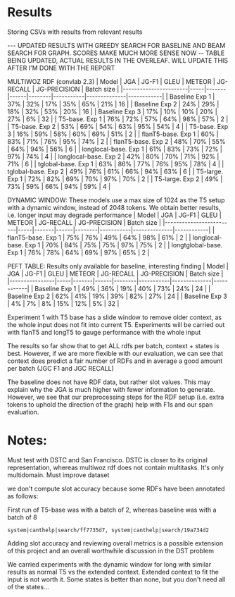 # Results

Storing CSVs with results from relevant results

--- UPDATED RESULTS WITH GREEDY SEARCH FOR BASELINE AND BEAM SEARCH FOR GRAPH. SCORES MAKE MUCH MORE SENSE NOW
-- TABLE BEING UPDATED, ACTUAL RESULTS IN THE OVERLEAF. WILL UPDATE THIS AFTER I'M DONE WITH THE REPORT

MULTIWOZ RDF (convlab 2.3)
| Model                 | JGA | JG-F1 | GLEU | METEOR | JG-RECALL | JG-PRECISION | Batch size |
|-----------------------|-----|-------|------|--------|-----------|--------------|------------|
| Baseline Exp 1        | 37% | 32%   | 17%  | 35%    | 65%       | 21%          | 16         |
| Baseline Exp 2        | 24% | 29%   | 18%  | 32%    | 53%       | 20%          | 16         |
| Baseline Exp 3        | 17% | 10%   | 10%  | 20%    | 27%       |  6%          | 32         |
| T5-base. Exp 1        | 76% | 72%   | 57%  | 64%    | 98%       | 57%          | 2          |
| T5-base. Exp 2        | 53% | 69%   | 54%  | 63%    | 95%       | 54%          | 4          |
| T5-base. Exp 3        | 16% | 59%   | 58%  | 60%    | 69%       | 51%          | 2          |
| flanT5-base. Exp 1    | 60% | 83%   | 71%  | 76%    | 95%       | 74%          | 2          |
| flanT5-base. Exp 2    | 48% | 70%   | 55%  | 64%    | 94%       | 56%          | 6          |
| longlocal-base. Exp 1 | 61% | 83%   | 73%  | 72%    | 97%       | 74%          | 4          |
| longlocal-base. Exp 2 | 42% | 80%   | 70%  | 71%    | 92%       | 71%          | 6          |
| tglobal-base. Exp 1   | 63% | 86%   | 77%  | 76%    | 95%       | 78%          | 4          |
| tglobal-base. Exp 2   | 49% | 76%   | 61%  | 66%    | 94%       | 63%          | 6          |
| T5-large. Exp 1       | 72% | 82%   | 69%  | 70%    | 97%       | 70%          | 2          |
| T5-large. Exp 2       | 49% | 73%   | 59%  | 66%    | 94%       | 59%          | 4          |

DYNAMIC WINDOW: These models use a max size of 1024 as the T5 setup with a dynamic window, instead of 2048 tokens. We obtain better results, i.e. longer input may degrade performance
| Model                   | JGA | JG-F1 | GLEU | METEOR | JG-RECALL | JG-PRECISION | Batch size |
|-------------------------|-----|-------|------|--------|-----------|--------------|------------|
| flanT5-base. Exp 1      | 75% | 76%   | 49%  | 64%    | 98%       | 61%          | 2          |
| longlocal-base. Exp 1   | 70% | 84%   | 75%  | 75%    | 97%       | 75%          | 2          |
| longtglobal-base. Exp 1 | 76% | 78%   | 64%  | 69%    | 97%       | 65%          | 2          |

PEFT TABLE: Results only available for baseline, interesting finding
| Model          | JGA | JG-F1 | GLEU | METEOR | JG-RECALL | JG-PRECISION | Batch size |
|----------------|-----|-------|------|--------|-----------|--------------|------------|
| Baseline Exp 1 | 49% | 36%   | 19%  | 40%    | 73%       | 24%          | 24         |
| Baseline Exp 2 | 62% | 41%   | 19%  | 39%    | 82%       | 27%          | 24         |
| Baseline Exp 3 |  4% |  7%   |  8%  | 15%    | 12%       |  5%          | 32         |
           

Experiment 1 with T5 base has a slide window to remove older context, as the whole input does not fit into current T5. Experiments will be carried out with flanT5 and longT5 to gauge performance with the whole input

The results so far show that to get ALL rdfs per batch, context + states is best. However, if we are more flexible with our evaluation, we can see that context does predict a fair number of RDFs and in average a good amount per batch (JGC F1 and JGC RECALL)

The baseline does not have RDF data, but rather slot values. This may explain why the JGA is much higher with fewer information to generate. However, we see that our preprocessing steps for the RDF setup (i.e. extra tokens to uphold the direction of the graph) help with F1s and our span evaluation. 


# Notes:

Must test with DSTC and San Francisco. DSTC is closer to its original representation, whereas multiwoz rdf does not contain multitasks. It's only multidomain. Must improve dataset

we don't compute slot accuracy because some RDFs have been annotated as follows:

First run of T5-base was with a batch of 2, whereas baseline was with a batch of 8

```
system|canthelp|search/ff7735d7, system|canthelp|search/19a734d2
```

Adding slot accuracy and reviewing overall metrics is a possible extension of this project and an overall worthwhile discussion in the DST problem

We carried experiments with the dynamic window for long with similar results as normal T5 vs the extended context. Extended context to fit the input is not worth it. Some states is better than none, but you don't need all of the states...
